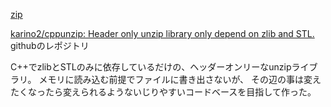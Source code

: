 [zip](zip)

[karino2/cppunzip: Header only unzip library only depend on zlib and STL.](https://github.com/karino2/cppunzip) githubのレポジトリ

C++でzlibとSTLのみに依存しているだけの、ヘッダーオンリーなunzipライブラリ。
メモリに読み込む前提でファイルに書き出さないが、
その辺の事は変えたくなったら変えられるようないじりやすいコードベースを目指して作った。